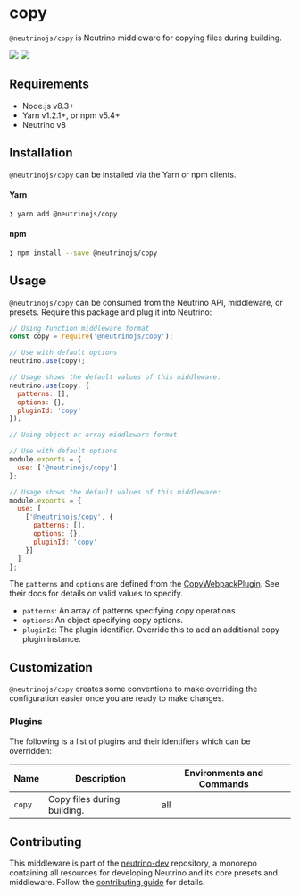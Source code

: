 # copy

`@neutrinojs/copy` is Neutrino middleware for copying files during building.

![](https://img.shields.io/npm/v/@neutrinojs/copy.svg) ![](https://img.shields.io/npm/dt/@neutrinojs/copy.svg)

## Requirements

* Node.js v8.3+
* Yarn v1.2.1+, or npm v5.4+
* Neutrino v8

## Installation

`@neutrinojs/copy` can be installed via the Yarn or npm clients.

#### Yarn

```bash
❯ yarn add @neutrinojs/copy
```

#### npm

```bash
❯ npm install --save @neutrinojs/copy
```

## Usage

`@neutrinojs/copy` can be consumed from the Neutrino API, middleware, or presets. Require this package and plug it into Neutrino:

```javascript
// Using function middleware format
const copy = require('@neutrinojs/copy');

// Use with default options
neutrino.use(copy);

// Usage shows the default values of this middleware:
neutrino.use(copy, {
  patterns: [],
  options: {},
  pluginId: 'copy'
});
```

```javascript
// Using object or array middleware format

// Use with default options
module.exports = {
  use: ['@neutrinojs/copy']
};

// Usage shows the default values of this middleware:
module.exports = {
  use: [
    ['@neutrinojs/copy', {
      patterns: [],
      options: {},
      pluginId: 'copy'
    }]
  ]
};
```

The `patterns` and `options` are defined from the [CopyWebpackPlugin](https://github.com/kevlened/copy-webpack-plugin). See their docs for details on valid values to specify.

* `patterns`: An array of patterns specifying copy operations.
* `options`: An object specifying copy options.
* `pluginId`: The plugin identifier. Override this to add an additional copy plugin instance.

## Customization

`@neutrinojs/copy` creates some conventions to make overriding the configuration easier once you are ready to make changes.

### Plugins

The following is a list of plugins and their identifiers which can be overridden:

| Name | Description | Environments and Commands |
| --- | --- | --- |
| `copy` | Copy files during building. | all |

## Contributing

This middleware is part of the [neutrino-dev](https://github.com/mozilla-neutrino/neutrino-dev) repository, a monorepo containing all resources for developing Neutrino and its core presets and middleware. Follow the [contributing guide](https://neutrino.js.org/contributing) for details.

